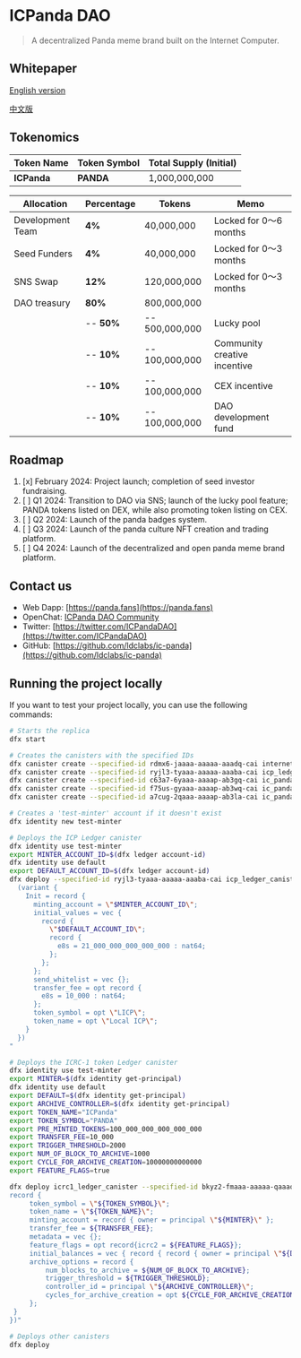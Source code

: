# ICPanda DAO
> A decentralized Panda meme brand built on the Internet Computer.

## Whitepaper

[English version](./whitepaper/en.md)

[中文版](./whitepaper/zh.md)

## Tokenomics

| Token Name  | Token Symbol | Total Supply (Initial) |
| ----------- | ------------ | ---------------------- |
| **ICPanda** | **PANDA**    | 1,000,000,000          |

| Allocation       | Percentage | Tokens         | Memo                         |
| ---------------- | ---------- | -------------- | ---------------------------- |
| Development Team | **4%**     | 40,000,000     | Locked for 0～6 months       |
| Seed Funders     | **4%**     | 40,000,000     | Locked for 0～3 months       |
| SNS Swap         | **12%**    | 120,000,000    | Locked for 0～3 months       |
| DAO treasury     | **80%**    | 800,000,000    |                              |
|                  | -- **50%** | -- 500,000,000 | Lucky pool                   |
|                  | -- **10%** | -- 100,000,000 | Community creative incentive |
|                  | -- **10%** | -- 100,000,000 | CEX incentive                |
|                  | -- **10%** | -- 100,000,000 | DAO development fund         |

## Roadmap

1. [x] February 2024: Project launch; completion of seed investor fundraising.
2. [ ] Q1 2024: Transition to DAO via SNS; launch of the lucky pool feature; PANDA tokens listed on DEX, while also promoting token listing on CEX.
3. [ ] Q2 2024: Launch of the panda badges system.
4. [ ] Q3 2024: Launch of the panda culture NFT creation and trading platform.
5. [ ] Q4 2024: Launch of the decentralized and open panda meme brand platform.

## Contact us

- Web Dapp: [https://panda.fans](https://panda.fans)
- OpenChat: [ICPanda DAO Community](https://oc.app/community/dqcvf-haaaa-aaaar-a5uqq-cai)
- Twitter: [https://twitter.com/ICPandaDAO](https://twitter.com/ICPandaDAO)
- GitHub: [https://github.com/ldclabs/ic-panda](https://github.com/ldclabs/ic-panda)

## Running the project locally

If you want to test your project locally, you can use the following commands:

```bash
# Starts the replica
dfx start

# Creates the canisters with the specified IDs
dfx canister create --specified-id rdmx6-jaaaa-aaaaa-aaadq-cai internet_identity
dfx canister create --specified-id ryjl3-tyaaa-aaaaa-aaaba-cai icp_ledger_canister
dfx canister create --specified-id c63a7-6yaaa-aaaap-ab3gq-cai ic_panda_frontend
dfx canister create --specified-id f75us-gyaaa-aaaap-ab3wq-cai ic_panda_badges
dfx canister create --specified-id a7cug-2qaaa-aaaap-ab3la-cai ic_panda_luckypool

# Creates a 'test-minter' account if it doesn't exist
dfx identity new test-minter

# Deploys the ICP Ledger canister
dfx identity use test-minter
export MINTER_ACCOUNT_ID=$(dfx ledger account-id)
dfx identity use default
export DEFAULT_ACCOUNT_ID=$(dfx ledger account-id)
dfx deploy --specified-id ryjl3-tyaaa-aaaaa-aaaba-cai icp_ledger_canister --argument "
  (variant {
    Init = record {
      minting_account = \"$MINTER_ACCOUNT_ID\";
      initial_values = vec {
        record {
          \"$DEFAULT_ACCOUNT_ID\";
          record {
            e8s = 21_000_000_000_000_000 : nat64;
          };
        };
      };
      send_whitelist = vec {};
      transfer_fee = opt record {
        e8s = 10_000 : nat64;
      };
      token_symbol = opt \"LICP\";
      token_name = opt \"Local ICP\";
    }
  })
"

# Deploys the ICRC-1 token Ledger canister
dfx identity use test-minter
export MINTER=$(dfx identity get-principal)
dfx identity use default
export DEFAULT=$(dfx identity get-principal)
export ARCHIVE_CONTROLLER=$(dfx identity get-principal)
export TOKEN_NAME="ICPanda"
export TOKEN_SYMBOL="PANDA"
export PRE_MINTED_TOKENS=100_000_000_000_000_000
export TRANSFER_FEE=10_000
export TRIGGER_THRESHOLD=2000
export NUM_OF_BLOCK_TO_ARCHIVE=1000
export CYCLE_FOR_ARCHIVE_CREATION=10000000000000
export FEATURE_FLAGS=true

dfx deploy icrc1_ledger_canister --specified-id bkyz2-fmaaa-aaaaa-qaaaq-cai --argument "(variant {Init =
record {
     token_symbol = \"${TOKEN_SYMBOL}\";
     token_name = \"${TOKEN_NAME}\";
     minting_account = record { owner = principal \"${MINTER}\" };
     transfer_fee = ${TRANSFER_FEE};
     metadata = vec {};
     feature_flags = opt record{icrc2 = ${FEATURE_FLAGS}};
     initial_balances = vec { record { record { owner = principal \"${DEFAULT}\"; }; ${PRE_MINTED_TOKENS}; }; };
     archive_options = record {
         num_blocks_to_archive = ${NUM_OF_BLOCK_TO_ARCHIVE};
         trigger_threshold = ${TRIGGER_THRESHOLD};
         controller_id = principal \"${ARCHIVE_CONTROLLER}\";
         cycles_for_archive_creation = opt ${CYCLE_FOR_ARCHIVE_CREATION};
     };
 }
})"

# Deploys other canisters
dfx deploy
```
